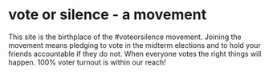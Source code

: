 # vote or silence - a movement

This site is the birthplace of the #voteorsilence movement. Joining the movement means pledging to vote in the midterm elections and to hold your friends accountable if they do not. When everyone votes the right things will happen. 100% voter turnout is within our reach!

